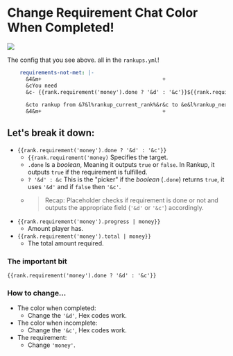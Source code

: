 <html>
  <head>
    <meta name="description" content="Tutorial for detecting requirement status!">
    <meta name="keywords" content="Rankup, Minecraft, Plugin, Spigot, Prestige">
  </head>
</html>

# Change Requirement Chat Color When Completed!

![](https://i.imgur.com/djubbyW.png)

The config that you see above. all in the `rankups.yml`!
```yaml
    requirements-not-met: |-
      &4&m+                                       +
      &cYou need
      &c- {{rank.requirement('money').done ? '&d' : '&c'}}${{rank.requirement('money').progress | money}} / ${{rank.requirement('money').total | money}}
      
      &cto rankup from &7&l%rankup_current_rank%&r&c to &e&l%rankup_next_rank%&r&c!
      &4&m+                                       +
```

## Let's break it down:
- `{{rank.requirement('money').done ? '&d' : '&c'}}`
  - `{{rank.requirement('money)` Specifies the target.
  -  `.done` Is a _boolean_, Meaning it outputs `true` or `false`. In Rankup, it outputs `true` if the requirement is fulfilled.
  -  `? '&d' : &c` This is the "picker" if the _boolean_ (`.done`) returns `true`, it uses `'&d'` and if `false` then `'&c'`.
  -  > Recap: Placeholder checks if requirement is done or not and outputs the appropriate field (`'&d'` or `'&c'`) accordingly.
- `{{rank.requirement('money').progress | money}}`
  - Amount player has.
- `{{rank.requirement('money').total | money}}`
  - The total amount required.

### The important bit
`{{rank.requirement('money').done ? '&d' : '&c'}}`

### How to change...
- The color when completed:
  - Change the `'&d'`, Hex codes work.
- The color when incomplete:
  - Change the `'&c'`, Hex codes work.
- The requirement:
  - Change `'money'`.
